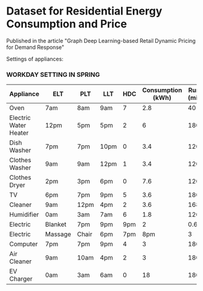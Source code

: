 # Dataset for Residential Energy Consumption and Price
Published in the article "Graph Deep Learning-based Retail Dynamic Pricing for Demand Response"

Settings of appliances:

### WORKDAY SETTING IN SPRING
| Appliance | ELT |	PLT |	LLT |	HDC |	Consumption (kWh) |	Runtime (minute)|
| - | - |	- |	- |	- |	- | -	|
|Oven |	7am |	8am |	9am |	7 |	2.8 |	40 |
|Electric Water Heater|	12pm|	5pm|	5pm|	2|	6|	180|
|Dish Washer|	7pm|	7pm|	10pm|	0|	3.4|	120|
|Clothes Washer|	9am|	9am|	12pm|	1|	3.4|	120|
|Clothes Dryer|	2pm|	3pm|	6pm|	0|	7.6|	120|
|TV|	6pm|	7pm|	9pm|	5|	3.6|	180|
|Cleaner|	9am|	12pm|	4pm|	2|	3.6|	168|
|Humidifier|	0am|	3am|	7am|	6|	1.8|	120|
|Electric| Blanket|	7pm|	9pm|	9pm|	2|	0.6|	120|
|Electric| Massage| Chair|	6pm|	7pm|	8pm|	3|	2|	60|
|Computer|	7pm|	7pm|	9pm|	4|	3|	180|
|Air Cleaner|	9am|	10am|	4pm|	2|	3|	180|
|EV Charger|	0am|	3am|	6am|	0|	18|	180|


